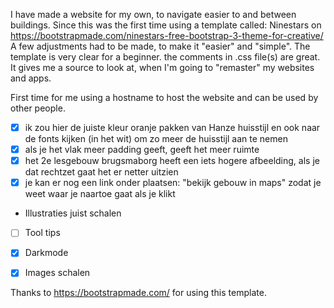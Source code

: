 
I have made a website for my own, to navigate easier to and between buildings.
Since this was the first time using a template called: Ninestars on https://bootstrapmade.com/ninestars-free-bootstrap-3-theme-for-creative/
A few adjustments had to be made, to make it "easier" and "simple". The template is very clear for a beginner. the comments in .css file(s) are great.
It gives me a source to look at, when I'm going to "remaster" my websites and apps.

First time for me using a hostname to host the website and can be used by other people.


- [X] ik zou hier de juiste kleur oranje pakken van Hanze huisstijl en ook naar de fonts kijken (in het wit) om zo meer de huisstijl aan te nemen
- [X] als je het vlak meer padding geeft, geeft het meer ruimte
- [X] het 2e lesgebouw brugsmaborg heeft een iets hogere afbeelding, als je dat rechtzet gaat het er netter uitzien 
- [X] je kan er nog een link onder plaatsen: "bekijk gebouw in maps" zodat je weet waar je naartoe gaat als je klikt
- Illustraties juist schalen
- [ ] Tool tips
- [X] Darkmode
- [X] Images schalen


Thanks to https://bootstrapmade.com/ for using this template.